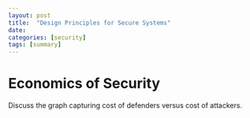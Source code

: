 ```yaml
---
layout: post
title:  "Design Principles for Secure Systems"
date:   
categories: [security]
tags: [summary]
---
```


# Economics of Security
Discuss the graph capturing cost of defenders versus cost of attackers.